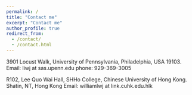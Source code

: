 ```yaml
---
permalink: /
title: "Contact me"
excerpt: "Contact me"
author_profile: true
redirect_from: 
  - /contact/
  - /contact.html
---
```

3901 Locust Walk, University of Pennsylvania, Philadelphia, USA 19103.
Email: liwj at sas.upenn.edu
phone: 929-369-3005

R102, Lee Quo Wai Hall, SHHo College, Chinese University of Hong Kong.
Shatin, NT, Hong Kong
Email: williamlwj at link.cuhk.edu.hlk
